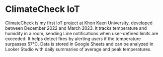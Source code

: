 # **ClimateCheck IoT** 
ClimateCheck is my first IoT project at Khon Kaen University, developed between December 2022 and March 2023. It tracks temperature and humidity in a room, sending Line notifications when user-defined limits are exceeded. It helps detect fires by alerting users if the temperature surpasses 57°C. Data is stored in Google Sheets and can be analyzed in Looker Studio with daily summaries of average and peak temperatures.
